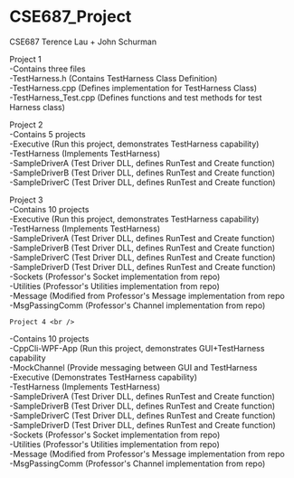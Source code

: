 # CSE687_Project
CSE687 Terence Lau + John Schurman

Project 1 <br />
-Contains three files <br />
  -TestHarness.h        (Contains TestHarness Class Definition) <br />
  -TestHarness.cpp      (Defines implementation for TestHarness Class) <br />
  -TestHarness_Test.cpp (Defines functions and test methods for test Harness class) <br />
  
  Project 2 <br />
-Contains 5 projects <br />
  -Executive      (Run this project, demonstrates TestHarness capability) <br />
  -TestHarness    (Implements TestHarness) <br />
  -SampleDriverA  (Test Driver DLL, defines RunTest and Create function)<br />
  -SampleDriverB  (Test Driver DLL, defines RunTest and Create function)<br />
  -SampleDriverC  (Test Driver DLL, defines RunTest and Create function)<br />
  
  Project 3 <br />
-Contains 10 projects <br />
  -Executive      (Run this project, demonstrates TestHarness capability) <br />
  -TestHarness    (Implements TestHarness) <br />
  -SampleDriverA  (Test Driver DLL, defines RunTest and Create function)<br />
  -SampleDriverB  (Test Driver DLL, defines RunTest and Create function)<br />
  -SampleDriverC  (Test Driver DLL, defines RunTest and Create function)<br />
  -SampleDriverD  (Test Driver DLL, defines RunTest and Create function)<br />
  -Sockets        (Professor's Socket implementation from repo)<br />
  -Utilities      (Professor's Utilities implementation from repo)<br />
  -Message        (Modified from Professor's Message implementation from repo<br />
  -MsgPassingComm (Professor's Channel implementation from repo)<br />
  
    Project 4 <br />
-Contains 10 projects <br />
  -CppCli-WPF-App (Run this project, demonstrates GUI+TestHarness capability <br />
  -MockChannel    (Provide messaging between GUI and TestHarness <br />
  -Executive      (Demonstrates TestHarness capability) <br />
  -TestHarness    (Implements TestHarness) <br />
  -SampleDriverA  (Test Driver DLL, defines RunTest and Create function)<br />
  -SampleDriverB  (Test Driver DLL, defines RunTest and Create function)<br />
  -SampleDriverC  (Test Driver DLL, defines RunTest and Create function)<br />
  -SampleDriverD  (Test Driver DLL, defines RunTest and Create function)<br />
  -Sockets        (Professor's Socket implementation from repo)<br />
  -Utilities      (Professor's Utilities implementation from repo)<br />
  -Message        (Modified from Professor's Message implementation from repo<br />
  -MsgPassingComm (Professor's Channel implementation from repo)<br />
